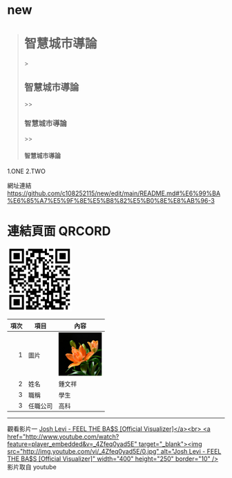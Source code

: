 # new
> <H1>智慧城市導論</H1>
>> <H2>智慧城市導論</H2>
>>> <H3>智慧城市導論</H3>
>>> <H4>智慧城市導論</H4>

1.ONE
2.TWO


網址連結<br>
https://github.com/c108252115/new/edit/main/README.md#%E6%99%BA%E6%85%A7%E5%9F%8E%E5%B8%82%E5%B0%8E%E8%AB%96-3
<br>


# 連結頁面 QRCORD
<img src="c108252115.png" width="150" Height="150" />
<br>
 


| 項次 | 項目 | 內容 |
|----:|------|------|
| 1 | 圖片 | <img src="c.jpg" width="100" Height="100" /> |
| 2 | 姓名 | 鍾文祥 |
| 3 | 職稱 | 學生 |
| 3 | 任職公司 | 高科 |



_____________________

觀看影片一
<a href="https://www.youtube.com/watch?v=_4Zfeq0yad5E" target="_blank">Josh Levi - FEEL THE BA$S [Official Visualizer]</a><br>
<a href="http://www.youtube.com/watch?feature=player_embedded&v=_4Zfeq0yad5E" target="_blank"><img src="http://img.youtube.com/vi/_4Zfeq0yad5E/0.jpg" 
alt="Josh Levi - FEEL THE BA$S [Official Visualizer]" width="400" height="250" border="10" /></a>
<br>影片取自 youtube

<br><br><br>
